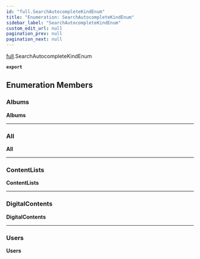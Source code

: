 ```yaml
---
id: "full.SearchAutocompleteKindEnum"
title: "Enumeration: SearchAutocompleteKindEnum"
sidebar_label: "SearchAutocompleteKindEnum"
custom_edit_url: null
pagination_prev: null
pagination_next: null
---
```


[full](../namespaces/full.md).SearchAutocompleteKindEnum

**`export`**

## Enumeration Members

### Albums

 **Albums**

___

### All

 **All**

___

### ContentLists

 **ContentLists**

___

### DigitalContents

 **DigitalContents**

___

### Users

 **Users**
